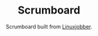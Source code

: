 <h1 align="center">Scrumboard</h1>

<div align="center">
   Scrumboard built from  <a href="https://linuxjobber.com" target="_blank">Linuxjobber</a>.
</div>
